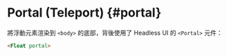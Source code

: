 # Portal (Teleport) {#portal}

將浮動元素渲染到 `<body>` 的底部，背後使用了 Headless UI 的 `<Portal>` 元件：

```html
<Float portal>
```
